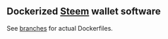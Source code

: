 ## Dockerized [Steem](https://github.com/steemit/steem) wallet software

See [branches](https://github.com/TigerND/docker-steem-wallet/branches) for actual Dockerfiles.
